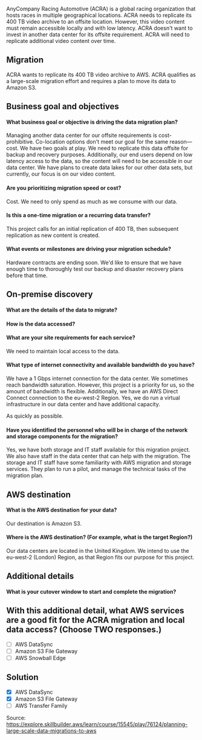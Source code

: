 AnyCompany Racing Automotive (ACRA) is a global racing organization that hosts races in multiple geographical locations. ACRA needs to replicate its 400 TB video archive to an offsite location. However, this video content must remain accessible locally and with low latency. ACRA doesn't want to invest in another data center for its offsite requirement. ACRA will need to replicate additional video content over time.

## Migration

ACRA wants to replicate its 400 TB video archive to AWS. ACRA qualifies as a large-scale migration effort and requires a plan to move its data to Amazon S3.

## Business goal and objectives
#### What business goal or objective is driving the data migration plan?
Managing another data center for our offsite requirements is cost-prohibitive. Co-location options don't meet our goal for the same reason—cost. We have two goals at play. We need to replicate this data offsite for backup and recovery purposes. Additionally, our end users depend on low latency access to the data, so the content will need to be accessible in our data center. We have plans to create data lakes for our other data sets, but currently, our focus is on our video content.

#### Are you prioritizing migration speed or cost?
Cost. We need to only spend as much as we consume with our data.

#### Is this a one-time migration or a recurring data transfer?
This project calls for an initial replication of 400 TB, then subsequent replication as new content is created.
#### What events or milestones are driving your migration schedule?
Hardware contracts are ending soon. We'd like to ensure that we have enough time to thoroughly test our backup and disaster recovery plans before that time.

## On-premise discovery

#### What are the details of the data to migrate?
#### How is the data accessed?
#### What are your site requirements for each service?
We need to maintain local access to the data.

#### What type of internet connectivity and available bandwidth do you have?
We have a 1 Gbps internet connection for the data center. We sometimes reach bandwidth saturation. However, this project is a priority for us, so the amount of bandwidth is flexible. Additionally, we have an AWS Direct Connect connection to the eu-west-2 Region.
Yes, we do run a virtual infrastructure in our data center and have additional capacity.

As quickly as possible.

#### Have you identified the personnel who will be in charge of the network and storage components for the migration?
Yes, we have both storage and IT staff available for this migration project. We also have staff in the data center that can help with the migration. The storage and IT staff have some familiarity with AWS migration and storage services. They plan to run a pilot, and manage the technical tasks of the migration plan.

## AWS destination

#### What is the AWS destination for your data?
Our destination is Amazon S3.

#### Where is the AWS destination? (For example, what is the target Region?)
Our data centers are located in the United Kingdom. We intend to use the eu-west-2 (London) Region, as that Region fits our purpose for this project.

## Additional details
#### What is your cutover window to start and complete the migration?
## With this additional detail, what AWS services are a good fit for the ACRA migration and local data access? (Choose TWO responses.)

- [ ] AWS DataSync
- [ ] Amazon S3 File Gateway
- [ ] AWS Snowball Edge

## Solution

- [x] AWS DataSync
- [x] Amazon S3 File Gateway
- [ ] AWS Transfer Family

Source: https://explore.skillbuilder.aws/learn/course/15545/play/76124/planning-large-scale-data-migrations-to-aws
